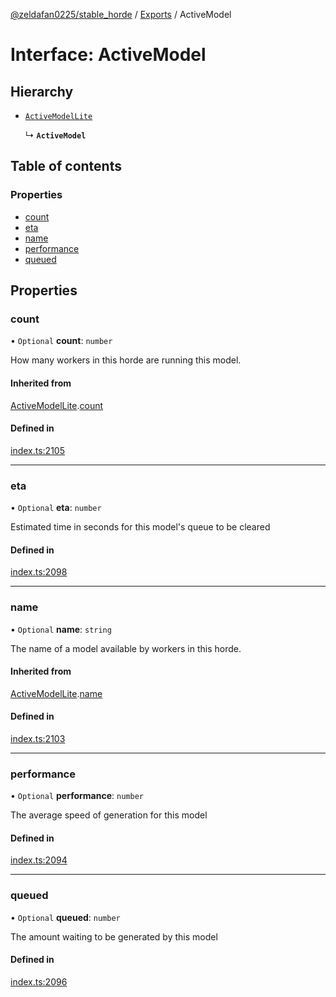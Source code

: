 [@zeldafan0225/stable_horde](../README.md) / [Exports](../modules.md) / ActiveModel

# Interface: ActiveModel

## Hierarchy

- [`ActiveModelLite`](ActiveModelLite.md)

  ↳ **`ActiveModel`**

## Table of contents

### Properties

- [count](ActiveModel.md#count)
- [eta](ActiveModel.md#eta)
- [name](ActiveModel.md#name)
- [performance](ActiveModel.md#performance)
- [queued](ActiveModel.md#queued)

## Properties

### count

• `Optional` **count**: `number`

How many workers in this horde are running this model.

#### Inherited from

[ActiveModelLite](ActiveModelLite.md).[count](ActiveModelLite.md#count)

#### Defined in

[index.ts:2105](https://github.com/ZeldaFan0225/stable_horde/blob/cc34adc/index.ts#L2105)

___

### eta

• `Optional` **eta**: `number`

Estimated time in seconds for this model's queue to be cleared

#### Defined in

[index.ts:2098](https://github.com/ZeldaFan0225/stable_horde/blob/cc34adc/index.ts#L2098)

___

### name

• `Optional` **name**: `string`

The name of a model available by workers in this horde.

#### Inherited from

[ActiveModelLite](ActiveModelLite.md).[name](ActiveModelLite.md#name)

#### Defined in

[index.ts:2103](https://github.com/ZeldaFan0225/stable_horde/blob/cc34adc/index.ts#L2103)

___

### performance

• `Optional` **performance**: `number`

The average speed of generation for this model

#### Defined in

[index.ts:2094](https://github.com/ZeldaFan0225/stable_horde/blob/cc34adc/index.ts#L2094)

___

### queued

• `Optional` **queued**: `number`

The amount waiting to be generated by this model

#### Defined in

[index.ts:2096](https://github.com/ZeldaFan0225/stable_horde/blob/cc34adc/index.ts#L2096)
